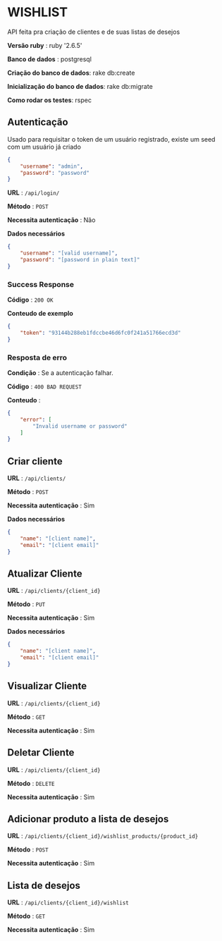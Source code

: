 # WISHLIST
API feita pra criação de clientes e de suas listas de desejos


**Versão ruby** : ruby '2.6.5'

**Banco de dados** : postgresql

**Criação do banco de dados**: rake db:create

**Inicialização do banco de dados**: rake db:migrate

**Como rodar os testes**: rspec


## Autenticação

Usado para requisitar o token de um usuário registrado, existe um seed com um usuário já criado 

```json
{
    "username": "admin",
    "password": "password"
}
```

**URL** : `/api/login/`

**Método** : `POST`

**Necessita autenticação** : Não

**Dados necessários**

```json
{
    "username": "[valid username]",
    "password": "[password in plain text]"
}
```

### Success Response

**Código** : `200 OK`

**Conteudo de exemplo**

```json
{
    "token": "93144b288eb1fdccbe46d6fc0f241a51766ecd3d"
}
```

### Resposta de erro

**Condição** : Se a autenticação falhar.

**Código** : `400 BAD REQUEST`

**Conteudo** :

```json
{
    "error": [
        "Invalid username or password"
    ]
}
```


## Criar cliente

**URL** : `/api/clients/`

**Método** : `POST`

**Necessita autenticação** : Sim

**Dados necessários**

```json
{
    "name": "[client name]",
    "email": "[client email]"
}
```

## Atualizar Cliente

**URL** : `/api/clients/{client_id}`

**Método** : `PUT`

**Necessita autenticação** : Sim

**Dados necessários**

```json
{
    "name": "[client name]",
    "email": "[client email]"
}
```

## Visualizar Cliente

**URL** : `/api/clients/{client_id}`

**Método** : `GET`

**Necessita autenticação** : Sim

## Deletar Cliente

**URL** : `/api/clients/{client_id}`

**Método** : `DELETE`

**Necessita autenticação** : Sim

## Adicionar produto a lista de desejos

**URL** : `/api/clients/{client_id}/wishlist_products/{product_id}`

**Método** : `POST`

**Necessita autenticação** : Sim

## Lista de desejos

**URL** : `/api/clients/{client_id}/wishlist`

**Método** : `GET`

**Necessita autenticação** : Sim
